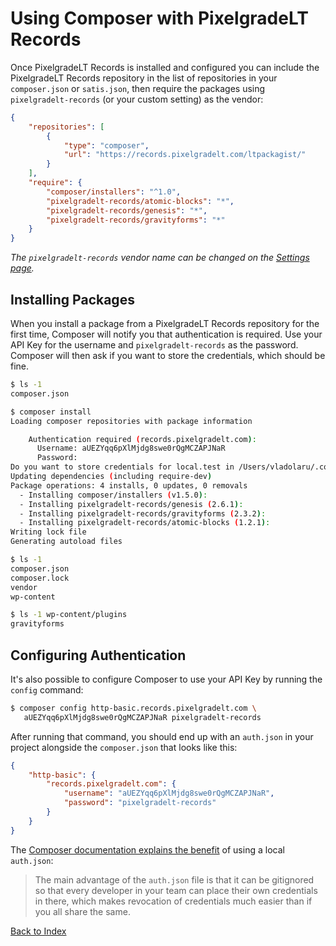 # Using Composer with PixelgradeLT Records

Once PixelgradeLT Records is installed and configured you can include the PixelgradeLT Records repository in the list of repositories in your `composer.json` or `satis.json`, then require the packages using `pixelgradelt-records` (or your custom setting) as the vendor:

```json
{
	"repositories": [
		{
			"type": "composer",
			"url": "https://records.pixelgradelt.com/ltpackagist/"
		}
	],
	"require": {
		"composer/installers": "^1.0",
		"pixelgradelt-records/atomic-blocks": "*",
		"pixelgradelt-records/genesis": "*",
		"pixelgradelt-records/gravityforms": "*"
	}
}
```

_The `pixelgradelt-records` vendor name can be changed on the [Settings page](settings.md)._

## Installing Packages

When you install a package from a PixelgradeLT Records repository for the first time, Composer will notify you that authentication is required. Use your API Key for the username and `pixelgradelt-records` as the password. Composer will then ask if you want to store the credentials, which should be fine.

```sh
$ ls -1
composer.json

$ composer install
Loading composer repositories with package information

    Authentication required (records.pixelgradelt.com):
      Username: aUEZYqq6pXlMjdg8swe0rQgMCZAPJNaR
      Password:
Do you want to store credentials for local.test in /Users/vladolaru/.composer/auth.json ? [Yn] y
Updating dependencies (including require-dev)
Package operations: 4 installs, 0 updates, 0 removals
  - Installing composer/installers (v1.5.0):
  - Installing pixelgradelt-records/genesis (2.6.1):
  - Installing pixelgradelt-records/gravityforms (2.3.2):
  - Installing pixelgradelt-records/atomic-blocks (1.2.1):
Writing lock file
Generating autoload files

$ ls -1
composer.json
composer.lock
vendor
wp-content

$ ls -1 wp-content/plugins
gravityforms
```

## Configuring Authentication

It's also possible to configure Composer to use your API Key by running the `config` command:

```sh
$ composer config http-basic.records.pixelgradelt.com \
   aUEZYqq6pXlMjdg8swe0rQgMCZAPJNaR pixelgradelt-records
```

After running that command, you should end up with an `auth.json` in your project alongside the `composer.json` that looks like this:

```json
{
    "http-basic": {
        "records.pixelgradelt.com": {
            "username": "aUEZYqq6pXlMjdg8swe0rQgMCZAPJNaR",
            "password": "pixelgradelt-records"
        }
    }
}
```

The [Composer documentation explains the benefit](https://getcomposer.org/doc/articles/http-basic-authentication.md) of using a local `auth.json`:
 
> The main advantage of the `auth.json` file is that it can be gitignored so that every developer in your team can place their own credentials in there, which makes revocation of credentials much easier than if you all share the same.

[Back to Index](index.md)
